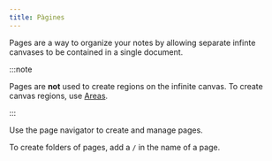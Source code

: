 ```yaml
---
title: Pàgines
---
```


Pages are a way to organize your notes by allowing separate infinte canvases to be contained in a single document.

:::note

Pages are **not** used to create regions on the infinite canvas. To create canvas regions, use [Areas](../areas).

:::

Use the page navigator to create and manage pages.

To create folders of pages, add a `/` in the name of a page.